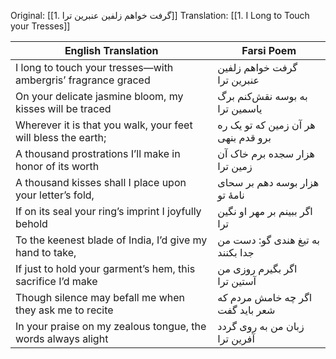 Original: [[1. گرفت خواهم زلفین عنبرین ترا]]
Translation: [[1. I Long to Touch your Tresses]]

| English Translation                               | Farsi Poem                                      |
|---------------------------------------------------|------------------------------------------------|
| I long to touch your tresses—with ambergris’ fragrance graced | گرفت خواهم زلفین عنبرین ترا   |
| On your delicate jasmine bloom, my kisses will be traced  | به بوسه نقش‌کنم برگ یاسمین ترا   |
| Wherever it is that you walk, your feet will bless the earth; | هر آن زمین که تو یک ره برو قدم بنهی   |
| A thousand prostrations I’ll make in honor of its worth  | هزار سجده برم خاک آن زمین ترا   |
| A thousand kisses shall I place upon your letter’s fold, | هزار بوسه دهم بر سحای نامهٔ تو   |
| If on its seal your ring’s imprint I joyfully behold  | اگر ببینم بر مهر او نگین ترا   |
| To the keenest blade of India, I’d give my hand to take, | به تیغ هندی گو: دست من جدا بکنند   |
| If just to hold your garment’s hem, this sacrifice I’d make  | اگر بگیرم روزی من آستین ترا   |
| Though silence may befall me when they ask me to recite  | اگر چه خامش مردم که شعر باید گفت   |
| In your praise on my zealous tongue, the words always alight | زبان من به روی گردد آفرین ترا   |
